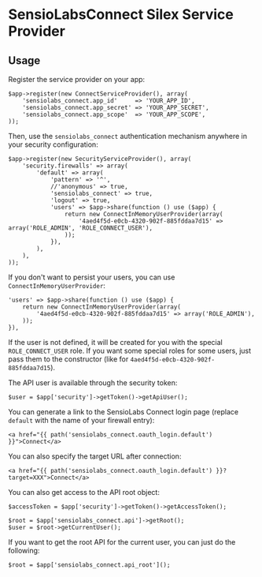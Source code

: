 SensioLabsConnect Silex Service Provider
========================================

Usage
-----

Register the service provider on your app:

    $app->register(new ConnectServiceProvider(), array(
        'sensiolabs_connect.app_id'     => 'YOUR_APP_ID',
        'sensiolabs_connect.app_secret' => 'YOUR_APP_SECRET',
        'sensiolabs_connect.app_scope'  => 'YOUR_APP_SCOPE',
    ));

Then, use the `sensiolabs_connect` authentication mechanism anywhere in your
security configuration:

    $app->register(new SecurityServiceProvider(), array(
        'security.firewalls' => array(
            'default' => array(
                'pattern' => '^',
                //'anonymous' => true,
                'sensiolabs_connect' => true,
                'logout' => true,
                'users' => $app->share(function () use ($app) {
                    return new ConnectInMemoryUserProvider(array(
                        '4aed4f5d-e0cb-4320-902f-885fddaa7d15' => array('ROLE_ADMIN', 'ROLE_CONNECT_USER'),
                    ));
                }),
            ),
        ),
    ));

If you don't want to persist your users, you can use `ConnectInMemoryUserProvider`:

    'users' => $app->share(function () use ($app) {
        return new ConnectInMemoryUserProvider(array(
            '4aed4f5d-e0cb-4320-902f-885fddaa7d15' => array('ROLE_ADMIN'),
        ));
    }),

If the user is not defined, it will be created for you with the special
`ROLE_CONNECT_USER` role. If you want some special roles for some users, just
pass them to the constructor (like for
`4aed4f5d-e0cb-4320-902f-885fddaa7d15`).

The API user is available through the security token:

    $user = $app['security']->getToken()->getApiUser();

You can generate a link to the SensioLabs Connect login page (replace
`default` with the name of your firewall entry):

    <a href="{{ path('sensiolabs_connect.oauth_login.default') }}">Connect</a>

You can also specify the target URL after connection:

    <a href="{{ path('sensiolabs_connect.oauth_login.default') }}?target=XXX">Connect</a>

You can also get access to the API root object:

    $accessToken = $app['security']->getToken()->getAccessToken();

    $root = $app['sensiolabs_connect.api']->getRoot();
    $user = $root->getCurrentUser();

If you want to get the root API for the current user, you can just do the
following:

    $root = $app['sensiolabs_connect.api_root']();
